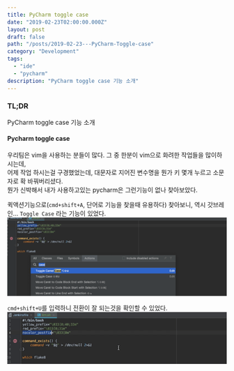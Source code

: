 ```yaml
---
title: PyCharm toggle case
date: "2019-02-23T02:00:00.000Z"
layout: post
draft: false
path: "/posts/2019-02-23---PyCharm-Toggle-case"
category: "Development"
tags:
  - "ide"
  - "pycharm"
description: "PyCharm toggle case 기능 소개"
---
```


### TL;DR
PyCharm toggle case 기능 소개 


#### Pycharm toggle case
우리팀은 vim을 사용하는 분들이 많다. 그 중 한분이 vim으로 화려한 작업들을 많이하시는데, <br/>
어제 작업 하시는걸 구경했었는데, 대문자로 지어진 변수명을 뭔가 키 몇개 누르고 소문자로 확 바꿔버리셨다.<br/>
뭔가 신박해서 내가 사용하고있는 pycharm은 그런기능이 없나 찾아보았다.<br/>

퀵액션기능으로(`cmd+shift+A`, 단어로 기능을 찾을때 유용하다) 찾아보니, 역시 갓브레인... `Toggle Case` 라는 기능이 있었다.
![quickaction_case.png](./quickaction_case.png)

`cmd+shift+U`를 입력하니 전환이 잘 되는것을 확인할 수 있었다. 
![toggle_case.gif](./toggle_case.gif)
